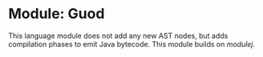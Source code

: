# Module: Guod

This language module does not add any new AST nodes, but adds compilation
phases to emit Java bytecode. This module builds on _modulej_.
